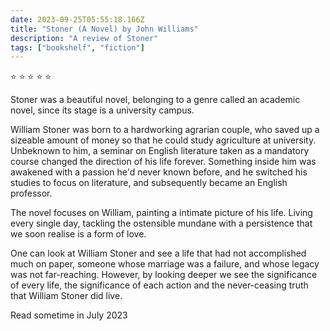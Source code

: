 ```yaml
---    
date: 2023-09-25T05:55:18.166Z
title: "Stoner (A Novel) by John Williams"
description: "A review of Stoner"
tags: ["bookshelf", "fiction"]
---   
```

⭐ ⭐ ⭐ ⭐ ⭐

Stoner was a beautiful novel, belonging to a genre called an academic novel, since its stage is a university campus.

William Stoner was born to a hardworking agrarian couple, who saved up a sizeable amount of money so that he could study agriculture at university. Unbeknown to him, a seminar on English literature taken as a mandatory course changed the direction of his life forever. Something inside him was awakened with a passion he'd never known before, and he switched his studies to focus on literature, and subsequently became an English professor.

The novel focuses on William, painting a intimate picture of his life. Living every single day, tackling the ostensible mundane with a persistence that we soon realise is a form of love.

One can look at William Stoner and see a life that had not accomplished much on paper, someone whose marriage was a failure, and whose legacy was not far-reaching. However, by looking deeper we see the significance of every life, the significance of each action and the never-ceasing truth that William Stoner did live.

Read sometime in July 2023